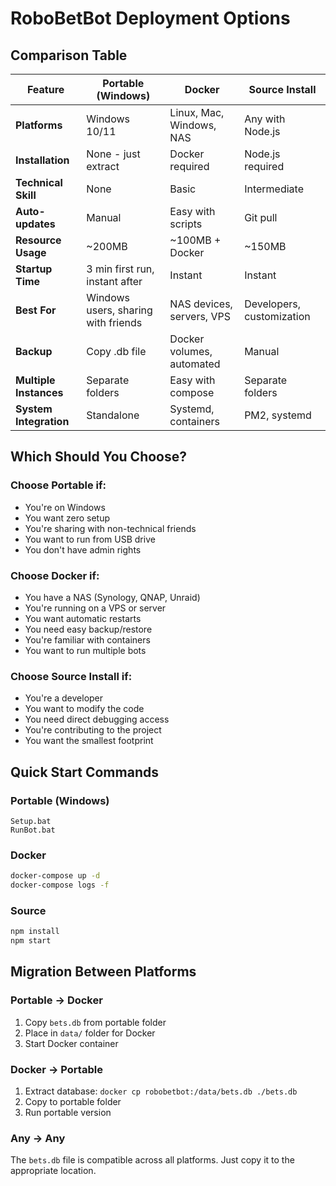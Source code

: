 # RoboBetBot Deployment Options

## Comparison Table

| Feature | Portable (Windows) | Docker | Source Install |
|---------|-------------------|---------|----------------|
| **Platforms** | Windows 10/11 | Linux, Mac, Windows, NAS | Any with Node.js |
| **Installation** | None - just extract | Docker required | Node.js required |
| **Technical Skill** | None | Basic | Intermediate |
| **Auto-updates** | Manual | Easy with scripts | Git pull |
| **Resource Usage** | ~200MB | ~100MB + Docker | ~150MB |
| **Startup Time** | 3 min first run, instant after | Instant | Instant |
| **Best For** | Windows users, sharing with friends | NAS devices, servers, VPS | Developers, customization |
| **Backup** | Copy .db file | Docker volumes, automated | Manual |
| **Multiple Instances** | Separate folders | Easy with compose | Separate folders |
| **System Integration** | Standalone | Systemd, containers | PM2, systemd |

## Which Should You Choose?

### Choose **Portable** if:
- You're on Windows
- You want zero setup
- You're sharing with non-technical friends
- You want to run from USB drive
- You don't have admin rights

### Choose **Docker** if:
- You have a NAS (Synology, QNAP, Unraid)
- You're running on a VPS or server
- You want automatic restarts
- You need easy backup/restore
- You're familiar with containers
- You want to run multiple bots

### Choose **Source Install** if:
- You're a developer
- You want to modify the code
- You need direct debugging access
- You're contributing to the project
- You want the smallest footprint

## Quick Start Commands

### Portable (Windows)
```batch
Setup.bat
RunBot.bat
```

### Docker
```bash
docker-compose up -d
docker-compose logs -f
```

### Source
```bash
npm install
npm start
```

## Migration Between Platforms

### Portable → Docker
1. Copy `bets.db` from portable folder
2. Place in `data/` folder for Docker
3. Start Docker container

### Docker → Portable
1. Extract database: `docker cp robobetbot:/data/bets.db ./bets.db`
2. Copy to portable folder
3. Run portable version

### Any → Any
The `bets.db` file is compatible across all platforms. Just copy it to the appropriate location.